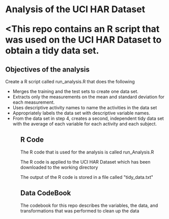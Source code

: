 <h1>Analysis of the UCI HAR Dataset</p>

<This repo contains an R script that was used on the UCI HAR Dataset to obtain a tidy data set.</p>

<h2>Objectives of the analysis</h2>

<p>Create a R script called run_analysis.R that does the following<p>

<ul>
<li>Merges the training and the test sets to create one data set.</li>
<li>Extracts only the measurements on the mean and standard deviation for each measurement. </li>
<li>Uses descriptive activity names to name the activities in the data set</li>
<li>Appropriately labels the data set with descriptive variable names.</li>
<li>From the data set in step 4, creates a second, independent tidy data set with the average of each variable for each activity and each subject.</li>
<ul>

<h2>R Code</h2>

<p>The R code that is used for the analysis is called run_Analysis.R</p>

<p>The R code is applied to the UCI HAR Dataset which has been downloaded to the working directory<p>

<p>The output of the R code is stored in a file called "tidy_data.txt"</p>

<h2>Data CodeBook</h2>

The codebook for this repo describes the variables, the data, and transformations that was performed to clean up the data</p>

